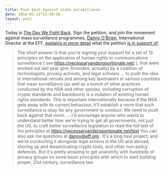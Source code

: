 ```yaml
---
title: Push back against state surveillance
date: 2014-02-11T15:50:10
layout: post
---
```


Today is [The Day We Fight Back](https://thedaywefightback.org/international/). Sign the petition, and join the movement against mass surveillance programmes. [Danny O'Brien](https://www.eff.org/about/staff/danny-obrien-0), International Director at the EFF, [explains in more detail](https://news.ycombinator.com/item?id=7217164) what the petition [is in support of](https://necessaryandproportionate.net/):

> The short answer is that you're signing your support for a set of 13 principles on the application of human rights to communications surveillance ( see https://necessaryandproportionate.net/ ), that were worked out last year (pre-Snowden, actually) by a coalition of technologists, privacy activists, and legal scholars ... to push the idea in international venues and among key lawmakers in various countries that mass surveillance (as well as a bunch of other practices conducted by the NSA and other spooks, including corruption of crypto standards and backdoors) is a violation of existing human rights standards. This is important internationally because if the NSA gets away with its current behaviour, it'll establish a norm that such surveillance is okay for any government to conduct. We need to push back against that norm. ... I'd encourage anyone who wants to understand better how we're trying to get all governments, not just the US, to craft better surveillance legislation to read the full text of the principles at https://necessaryandproportionate.net/text You can also ask me questions at danny@eff.org . It's a long haul project, and we're conducting it alongside legal actions in the US and abroad, shoring up and disseminating crypto tools, and other non-policy defences. But it's pretty amazing to get unanimity with hundreds of privacy groups on some basic principles with which to start building proper, 21st century, surveillance law.

